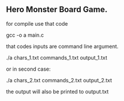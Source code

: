 ## Hero Monster Board Game.


for compile use that code

gcc -o a main.c 


that codes inputs are command line argument.

./a chars_1.txt commands_1.txt output_1.txt


or in second case:

./a chars_2.txt commands_2.txt output_2.txt


the output will also be printed to output.txt

